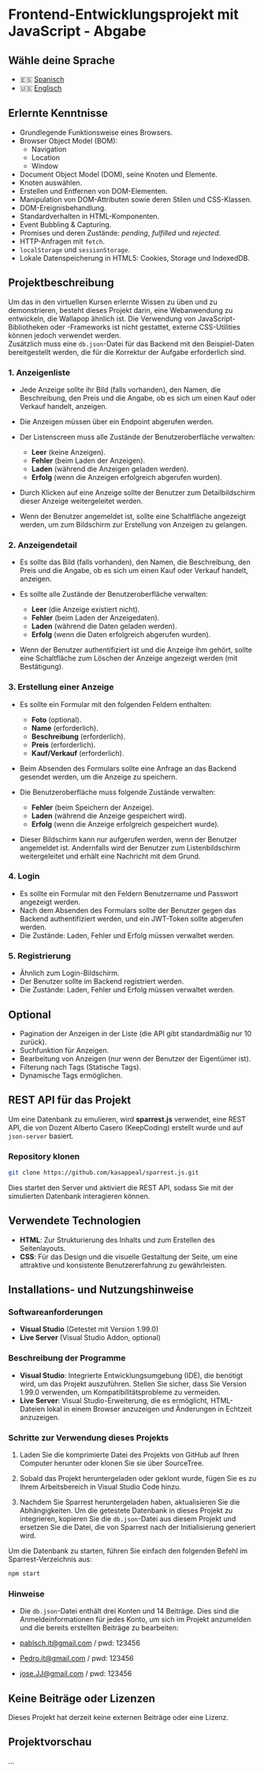 # Frontend-Entwicklungsprojekt mit JavaScript - Abgabe

## Wähle deine Sprache

- 🇪🇸 [Spanisch](README.es.md)
- 🇺🇸 [Englisch](README.md)

## Erlernte Kenntnisse

- Grundlegende Funktionsweise eines Browsers.
- Browser Object Model (BOM):
  - Navigation
  - Location
  - Window
- Document Object Model (DOM), seine Knoten und Elemente.
- Knoten auswählen.
- Erstellen und Entfernen von DOM-Elementen.
- Manipulation von DOM-Attributen sowie deren Stilen und CSS-Klassen.
- DOM-Ereignisbehandlung.
- Standardverhalten in HTML-Komponenten.
- Event Bubbling & Capturing.
- Promises und deren Zustände: *pending*, *fulfilled* und *rejected*.
- HTTP-Anfragen mit `fetch`.
- `localStorage` und `sessionStorage`.
- Lokale Datenspeicherung in HTML5: Cookies, Storage und IndexedDB.

## Projektbeschreibung

Um das in den virtuellen Kursen erlernte Wissen zu üben und zu demonstrieren, besteht dieses Projekt darin, eine Webanwendung zu entwickeln, die Wallapop ähnlich ist. Die Verwendung von JavaScript-Bibliotheken oder -Frameworks ist nicht gestattet, externe CSS-Utilities können jedoch verwendet werden.  
Zusätzlich muss eine `db.json`-Datei für das Backend mit den Beispiel-Daten bereitgestellt werden, die für die Korrektur der Aufgabe erforderlich sind.

### 1. Anzeigenliste

- Jede Anzeige sollte ihr Bild (falls vorhanden), den Namen, die Beschreibung, den Preis und die Angabe, ob es sich um einen Kauf oder Verkauf handelt, anzeigen.  
- Die Anzeigen müssen über ein Endpoint abgerufen werden.  
- Der Listenscreen muss alle Zustände der Benutzeroberfläche verwalten:

  - **Leer** (keine Anzeigen).
  - **Fehler** (beim Laden der Anzeigen).
  - **Laden** (während die Anzeigen geladen werden).
  - **Erfolg** (wenn die Anzeigen erfolgreich abgerufen wurden).

- Durch Klicken auf eine Anzeige sollte der Benutzer zum Detailbildschirm dieser Anzeige weitergeleitet werden.  
- Wenn der Benutzer angemeldet ist, sollte eine Schaltfläche angezeigt werden, um zum Bildschirm zur Erstellung von Anzeigen zu gelangen.

### 2. Anzeigendetail

- Es sollte das Bild (falls vorhanden), den Namen, die Beschreibung, den Preis und die Angabe, ob es sich um einen Kauf oder Verkauf handelt, anzeigen.  
- Es sollte alle Zustände der Benutzeroberfläche verwalten:

  - **Leer** (die Anzeige existiert nicht).
  - **Fehler** (beim Laden der Anzeigedaten).
  - **Laden** (während die Daten geladen werden).
  - **Erfolg** (wenn die Daten erfolgreich abgerufen wurden).

- Wenn der Benutzer authentifiziert ist und die Anzeige ihm gehört, sollte eine Schaltfläche zum Löschen der Anzeige angezeigt werden (mit Bestätigung).

### 3. Erstellung einer Anzeige

- Es sollte ein Formular mit den folgenden Feldern enthalten:
  - **Foto** (optional).
  - **Name** (erforderlich).
  - **Beschreibung** (erforderlich).
  - **Preis** (erforderlich).
  - **Kauf/Verkauf** (erforderlich).

- Beim Absenden des Formulars sollte eine Anfrage an das Backend gesendet werden, um die Anzeige zu speichern.  
- Die Benutzeroberfläche muss folgende Zustände verwalten:

  - **Fehler** (beim Speichern der Anzeige).
  - **Laden** (während die Anzeige gespeichert wird).
  - **Erfolg** (wenn die Anzeige erfolgreich gespeichert wurde).

- Dieser Bildschirm kann nur aufgerufen werden, wenn der Benutzer angemeldet ist. Andernfalls wird der Benutzer zum Listenbildschirm weitergeleitet und erhält eine Nachricht mit dem Grund.

### 4. Login

- Es sollte ein Formular mit den Feldern Benutzername und Passwort angezeigt werden.  
- Nach dem Absenden des Formulars sollte der Benutzer gegen das Backend authentifiziert werden, und ein JWT-Token sollte abgerufen werden.  
- Die Zustände: Laden, Fehler und Erfolg müssen verwaltet werden.

### 5. Registrierung

- Ähnlich zum Login-Bildschirm.  
- Der Benutzer sollte im Backend registriert werden.  
- Die Zustände: Laden, Fehler und Erfolg müssen verwaltet werden.

## Optional

- Pagination der Anzeigen in der Liste (die API gibt standardmäßig nur 10 zurück).
- Suchfunktion für Anzeigen.
- Bearbeitung von Anzeigen (nur wenn der Benutzer der Eigentümer ist).
- Filterung nach Tags (Statische Tags).
- Dynamische Tags ermöglichen.

## REST API für das Projekt

Um eine Datenbank zu emulieren, wird **sparrest.js** verwendet, eine REST API, die von Dozent Alberto Casero (KeepCoding) erstellt wurde und auf `json-server` basiert.

### Repository klonen

```bash
git clone https://github.com/kasappeal/sparrest.js.git
```

Dies startet den Server und aktiviert die REST API, sodass Sie mit der simulierten Datenbank interagieren können.

## Verwendete Technologien

- **HTML**: Zur Strukturierung des Inhalts und zum Erstellen des Seitenlayouts.
- **CSS**: Für das Design und die visuelle Gestaltung der Seite, um eine attraktive und konsistente Benutzererfahrung zu gewährleisten.

## Installations- und Nutzungshinweise

### Softwareanforderungen

- **Visual Studio** (Getestet mit Version 1.99.0)
- **Live Server** (Visual Studio Addon, optional)

### Beschreibung der Programme

- **Visual Studio**: Integrierte Entwicklungsumgebung (IDE), die benötigt wird, um das Projekt auszuführen. Stellen Sie sicher, dass Sie Version 1.99.0 verwenden, um Kompatibilitätsprobleme zu vermeiden.
- **Live Server**: Visual Studio-Erweiterung, die es ermöglicht, HTML-Dateien lokal in einem Browser anzuzeigen und Änderungen in Echtzeit anzuzeigen.

### Schritte zur Verwendung dieses Projekts

1. Laden Sie die komprimierte Datei des Projekts von GitHub auf Ihren Computer herunter oder klonen Sie sie über SourceTree.

2. Sobald das Projekt heruntergeladen oder geklont wurde, fügen Sie es zu Ihrem Arbeitsbereich in Visual Studio Code hinzu.

3. Nachdem Sie Sparrest heruntergeladen haben, aktualisieren Sie die Abhängigkeiten. Um die getestete Datenbank in dieses Projekt zu integrieren, kopieren Sie die `db.json`-Datei aus diesem Projekt und ersetzen Sie die Datei, die von Sparrest nach der Initialisierung generiert wird.

Um die Datenbank zu starten, führen Sie einfach den folgenden Befehl im Sparrest-Verzeichnis aus:

```bash
npm start
```

### Hinweise

- Die `db.json`-Datei enthält drei Konten und 14 Beiträge. Dies sind die Anmeldeinformationen für jedes Konto, um sich im Projekt anzumelden und die bereits erstellten Beiträge zu bearbeiten:

- [pablsch.it@gmail.com](mailto:pablsch.it@gmail.com) / pwd: 123456
- [Pedro.it@gmail.com](mailto:Pedro.it@gmail.com) / pwd: 123456
- [jose.JJ@gmail.com](mailto:jose.JJ@gmail.com) / pwd: 123456

## Keine Beiträge oder Lizenzen

Dieses Projekt hat derzeit keine externen Beiträge oder eine Lizenz.

## Projektvorschau

...
